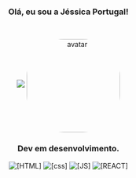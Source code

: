 <div align="center">

### Olá, eu sou a Jéssica Portugal!

##
<div style="display: inline_block"><br/>
  
   <img height="auto" src="https://github-readme-stats.vercel.app/api?username=jemportugal&show_icons=true&theme=tokyonight&include_all_commits=true&count_private=true"/>
   <img align="center" alt="avatar" height="190" style="border-radius:40%;" src="https://cdn.discordapp.com/attachments/981015431030652981/981025580453609493/output_tADOSw.gif">

</div>

### Dev em desenvolvimento.

![[HTML]](https://img.shields.io/badge/HTML5-E34F26?style=for-the-badge&logo=html5&logoColor=white)
![[css]](https://img.shields.io/badge/CSS3-1572B6?style=for-the-badge&logo=css3&logoColor=white)
![[JS]](https://img.shields.io/badge/JavaScript-F7DF1E?style=for-the-badge&logo=javascript&logoColor=black)
![[REACT]](https://img.shields.io/badge/React-20232A?style=for-the-badge&logo=react&logoColor=61DAFB)

</div>

